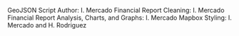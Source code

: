 GeoJSON Script Author: I. Mercado
Financial Report Cleaning: I. Mercado
Financial Report Analysis, Charts, and Graphs: I. Mercado
Mapbox Styling: I. Mercado and H. Rodriguez



